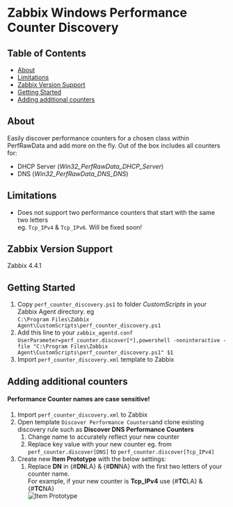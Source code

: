 # Zabbix Windows Performance Counter Discovery

## Table of Contents

- [About](#about)
- [Limitations](#limits)
- [Zabbix Version Support](#supported)
- [Getting Started](#getting_started)
- [Adding additional counters](#add)


## About <a name = "about"></a>

Easily discover performance counters for a chosen class within PerfRawData and add more on the fly. 
Out of the box includes all counters for:
- DHCP Server (_Win32_PerfRawData_DHCP_Server_)
- DNS (_Win32_PerfRawData_DNS_DNS_)


## Limitations <a name = "limits"></a>
- Does not support two performance counters that start with the same two letters  
eg. `Tcp_IPv4` & `Tcp_IPv6`. Will be fixed soon!


## Zabbix Version Support <a name = "supported"></a>
Zabbix 4.4.1


## Getting Started <a name = "getting_started"></a>

1. Copy `perf_counter_discovery.ps1` to folder *CustomScripts* in your Zabbix Agent directory. eg  
`C:\Program Files\Zabbix Agent\CustomScripts\perf_counter_discovery.ps1`  
2. Add this line to your `zabbix_agentd.conf`  
`UserParameter=perf_counter.discover[*],powershell -noninteractive -file "C:\Program Files\Zabbix Agent\CustomScripts\perf_counter_discovery.ps1" $1`
3. Import `perf_counter_discovery.xml` template to Zabbix


## Adding additional counters <a name = "add"></a>
#### Performance Counter names are case sensitive!
1. Import `perf_counter_discovery.xml` to Zabbix
2. Open template `Discover Performance Counters`and clone existing discovery rule such as **Discover DNS Performance Counters**
   1. Change name to accurately reflect your new counter
   2. Replace key value with your new counter eg. from `perf_counter.discover[DNS]` to `perf_counter.discover[Tcp_IPv4]`
3. Create new **Item Prototype** with the below settings:  
   1. Replace **DN** in {#**DN**LA} & {#**DN**NA} with the first two letters of your counter name.  
For example, if your new counter is **Tcp_IPv4** use {#**TC**LA} & {#**TC**NA}  
![Item Prototype](https://i.imgur.com/qhow50q.png)
